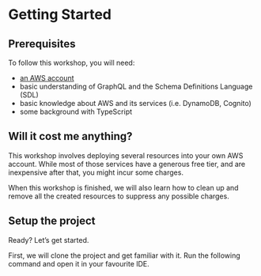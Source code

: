 # Getting Started

## Prerequisites

To follow this workshop, you will need:

- [an AWS account](https://portal.aws.amazon.com/billing/signup#/start/email)
- basic understanding of GraphQL and the Schema Definitions Language (SDL)
- basic knowledge about AWS and its services (i.e. DynamoDB, Cognito)
- some background with TypeScript

## Will it cost me anything?

This workshop involves deploying several resources into your own AWS account. While most of those services have a generous free tier, and are inexpensive after that, you might incur some charges.

When this workshop is finished, we will also learn how to clean up and remove all the created resources to suppress any possible charges.

## Setup the project

Ready? Let’s get started.

First, we will clone the project and get familiar with it. Run the following command and open it in your favourite IDE.
